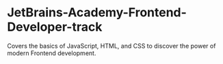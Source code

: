 # JetBrains-Academy-Frontend-Developer-track
 Covers the basics of JavaScript, HTML, and CSS to discover the power of modern Frontend development.
